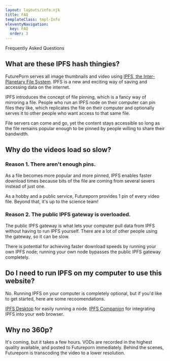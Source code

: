 ```yaml
---
layout: layouts/info.njk
title: FAQ
templateClass: tmpl-Info
eleventyNavigation:
  key: FAQ
  order: 3
---
```


Frequently Asked Questions

## What are these IPFS hash thingies?

FuturePorn serves all image thumbnails and video using [IPFS, the Inter-Planetary File System](https://ipfs.io). IPFS is a new and exciting way of saving and accessing data on the internet.

IPFS introduces the concept of file pinning, which is a fancy way of mirroring a file. People who run an IPFS node on their computer can pin files they like, which replicates the file on their computer and optionally serves it to other people who want access to that same file.

File servers can come and go, yet the content stays accessible so long as the file remains popular enough to be pinned by people willing to share their bandwidth.


## Why do the videos load so slow?

### Reason 1. There aren't enough pins.

As a file becomes more popular and more pinned, IPFS enables faster download times because bits of the file are coming from several severs instead of just one.

As a hobby and a public service, Futureporn provides 1 pin of every video file. Beyond that, it's up to the science team!


### Reason 2. The public IPFS gateway is overloaded.

The public IPFS gateway is what lets your computer pull data from IPFS without having to run IPFS yourself. There are a lot of other people using the gateway, so it can be slow. 

There is potential for achieving faster download speeds by running your own IPFS node; running your own node bypasses the public IPFS gateway completely.

## Do I need to run IPFS on my computer to use this website?

No. Running IPFS on your computer is completely optional, but if you'd like to get started, here are some recoomendations.

[IPFS Desktop](https://docs.ipfs.io/install/ipfs-desktop/) for easily running a node.
[IPFS Companion](https://docs.ipfs.io/install/ipfs-companion/) for integrating IPFS into your web browser.

## Why no 360p?

It's coming, but it takes a few hours. VODs are recorded in the highest quality available, and posted to Futureporn immediately. Behind the scenes, Futureporn is transcoding the video to a lower resolution.


